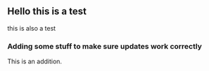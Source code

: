 ## Hello this is a test
this is also a test

### Adding some stuff to make sure updates work correctly
This is an addition.